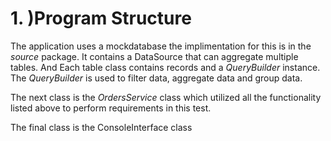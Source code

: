 
# 1. )Program Structure

  The application uses a mockdatabase the implimentation for this is in the *source* package.
  It contains a DataSource that can aggregate multiple tables. And Each table class contains records
  and a *QueryBuilder* instance. The *QueryBuilder* is used to filter data, aggregate data and group data.
  
  The next class is the *OrdersService* class which utilized all the functionality listed above to perform
  requirements in this test. 
  
  The final class is the ConsoleInterface class 
